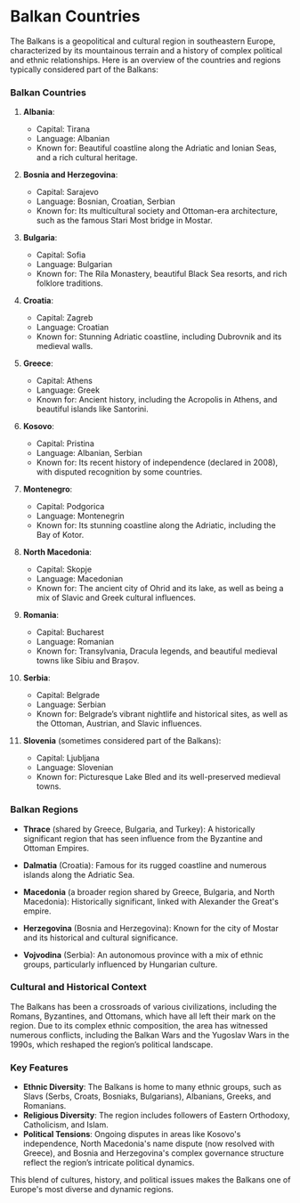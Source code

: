 # Balkan Countries

The Balkans is a geopolitical and cultural region in southeastern Europe, characterized by its mountainous terrain and a history of complex political and ethnic relationships. Here is an overview of the countries and regions typically considered part of the Balkans:

### **Balkan Countries**
1. **Albania**:
   - Capital: Tirana
   - Language: Albanian
   - Known for: Beautiful coastline along the Adriatic and Ionian Seas, and a rich cultural heritage.

2. **Bosnia and Herzegovina**:
   - Capital: Sarajevo
   - Language: Bosnian, Croatian, Serbian
   - Known for: Its multicultural society and Ottoman-era architecture, such as the famous Stari Most bridge in Mostar.

3. **Bulgaria**:
   - Capital: Sofia
   - Language: Bulgarian
   - Known for: The Rila Monastery, beautiful Black Sea resorts, and rich folklore traditions.

4. **Croatia**:
   - Capital: Zagreb
   - Language: Croatian
   - Known for: Stunning Adriatic coastline, including Dubrovnik and its medieval walls.

5. **Greece**:
   - Capital: Athens
   - Language: Greek
   - Known for: Ancient history, including the Acropolis in Athens, and beautiful islands like Santorini.

6. **Kosovo**:
   - Capital: Pristina
   - Language: Albanian, Serbian
   - Known for: Its recent history of independence (declared in 2008), with disputed recognition by some countries.

7. **Montenegro**:
   - Capital: Podgorica
   - Language: Montenegrin
   - Known for: Its stunning coastline along the Adriatic, including the Bay of Kotor.

8. **North Macedonia**:
   - Capital: Skopje
   - Language: Macedonian
   - Known for: The ancient city of Ohrid and its lake, as well as being a mix of Slavic and Greek cultural influences.

9. **Romania**:
   - Capital: Bucharest
   - Language: Romanian
   - Known for: Transylvania, Dracula legends, and beautiful medieval towns like Sibiu and Brașov.

10. **Serbia**:
    - Capital: Belgrade
    - Language: Serbian
    - Known for: Belgrade’s vibrant nightlife and historical sites, as well as the Ottoman, Austrian, and Slavic influences.

11. **Slovenia** (sometimes considered part of the Balkans):
    - Capital: Ljubljana
    - Language: Slovenian
    - Known for: Picturesque Lake Bled and its well-preserved medieval towns.

### **Balkan Regions**
- **Thrace** (shared by Greece, Bulgaria, and Turkey): A historically significant region that has seen influence from the Byzantine and Ottoman Empires.
  
- **Dalmatia** (Croatia): Famous for its rugged coastline and numerous islands along the Adriatic Sea.

- **Macedonia** (a broader region shared by Greece, Bulgaria, and North Macedonia): Historically significant, linked with Alexander the Great's empire.

- **Herzegovina** (Bosnia and Herzegovina): Known for the city of Mostar and its historical and cultural significance.

- **Vojvodina** (Serbia): An autonomous province with a mix of ethnic groups, particularly influenced by Hungarian culture.

### **Cultural and Historical Context**
The Balkans has been a crossroads of various civilizations, including the Romans, Byzantines, and Ottomans, which have all left their mark on the region. Due to its complex ethnic composition, the area has witnessed numerous conflicts, including the Balkan Wars and the Yugoslav Wars in the 1990s, which reshaped the region’s political landscape.

### **Key Features**
- **Ethnic Diversity**: The Balkans is home to many ethnic groups, such as Slavs (Serbs, Croats, Bosniaks, Bulgarians), Albanians, Greeks, and Romanians.
- **Religious Diversity**: The region includes followers of Eastern Orthodoxy, Catholicism, and Islam.
- **Political Tensions**: Ongoing disputes in areas like Kosovo's independence, North Macedonia's name dispute (now resolved with Greece), and Bosnia and Herzegovina's complex governance structure reflect the region’s intricate political dynamics.

This blend of cultures, history, and political issues makes the Balkans one of Europe's most diverse and dynamic regions.
